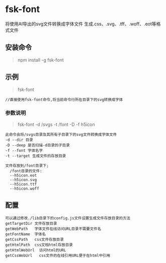 # fsk-font #
将使用AI导出的svg文件转换成字体文件
生成.css、.svg、.tff、.woff、.eot等格式文件

## 安装命令 ##
>npm install -g fsk-font

## 示例 ##
>fsk-font

    //直接使用fsk-font命令,将当前命令行所在目录下的svg转换成字体

### 参数说明 ###
>fsk-font -d /svgs  -t /font -D -f h5icon

    此命令会将/svgs目录及其所有子目录下的svg文件转换成字体文件
    -d --dir 目录
    -D --deep 是否扫描-d目录的子目录
    -f --font 字体名字
    -t --target 生成文件的存放目录

    文件存放到/font目录下;
      /font目录的文件:
      --h5icon.eot
      --h5icon.svg
      --h5icon.ttf
      --h5icon.woff

## 配置 ##
    可以通过修改./lib目录下的config.js文件设置生成文件存放目录的方法
    getTargetDir 文件存放目录
    getWebPath   字体文件在线访问URL目录不需要文件名
    getFontName  字体名
    getCssPath   css文件存放目录
    getHtmlPath  css文档html存放目录
    getHtmlWebUrl  访问html的URL
    getCssWebUrl   css文件的在线引用URL便于在html中引用
